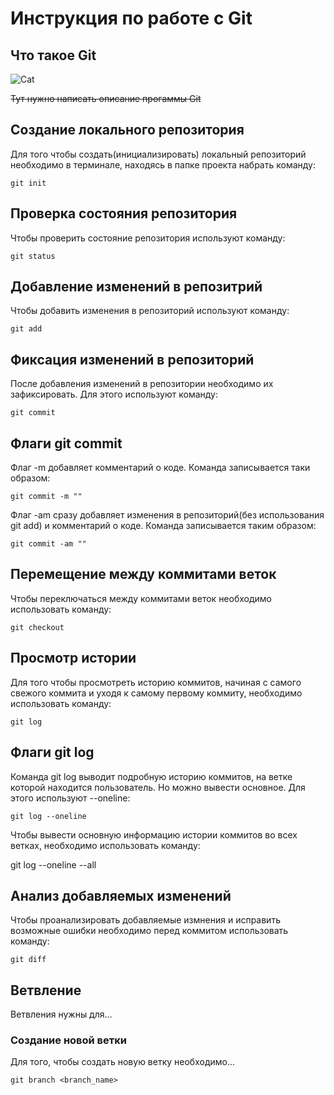 # **Инструкция по работе с Git**

## Что такое Git

![Cat](324.png)

~~Тут нужно написать описание прогаммы Git~~

## Создание локального репозитория

Для того чтобы создать(инициализировать) локальный репозиторий необходимо в терминале, находясь в папке проекта набрать команду:

    git init

## Проверка состояния репозитория

Чтобы проверить состояние репозитория используют команду:

    git status

## Добавление изменений в репозитрий

Чтобы добавить изменения в репозиторий используют команду:

    git add

## Фиксация изменений в репозиторий

После добавления изменений в репозитории необходимо их зафиксировать. Для этого используют команду:

    git commit

## Флаги git commit

Флаг -m добавляет комментарий о коде. Команда записывается таки образом:

    git commit -m ""

Флаг -am сразу добавляет изменения в репозиторий(без использования git add) и комментарий о коде. Команда записывается таким образом:

    git commit -am ""

## Перемещение между коммитами веток

Чтобы переключаться между коммитами веток необходимо использовать команду:

    git checkout

## Просмотр истории

Для того чтобы просмотреть историю коммитов, начиная с самого свежого коммита и уходя к самому первому коммиту, необходимо использовать команду:

    git log

## Флаги git log

Команда git log выводит подробную историю коммитов, на ветке которой находится пользователь. Но можно вывести основное. Для этого используют --oneline:

    git log --oneline

Чтобы вывести основную информацию истории коммитов во всех ветках, необходимо использовать команду: 

git log --oneline --all

## Анализ добавляемых изменений

Чтобы проанализировать добавляемые измнения и исправить возможные ошибки необходимо перед коммитом использовать команду:

    git diff

## Ветвление 

Ветвления нужны для...

### Создание новой ветки

Для того, чтобы создать новую ветку необходимо...

    git branch <branch_name>
    